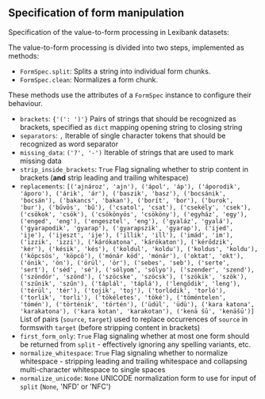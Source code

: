 ## Specification of form manipulation


Specification of the value-to-form processing in Lexibank datasets:

The value-to-form processing is divided into two steps, implemented as methods:
- `FormSpec.split`: Splits a string into individual form chunks.
- `FormSpec.clean`: Normalizes a form chunk.

These methods use the attributes of a `FormSpec` instance to configure their behaviour.

- `brackets`: `{'(': ')'}`
  Pairs of strings that should be recognized as brackets, specified as `dict` mapping opening string to closing string
- `separators`: `,`
  Iterable of single character tokens that should be recognized as word separator
- `missing_data`: `('?', '-')`
  Iterable of strings that are used to mark missing data
- `strip_inside_brackets`: `True`
  Flag signaling whether to strip content in brackets (**and** strip leading and trailing whitespace)
- `replacements`: `[('ajnároz', 'ajn'), ('ápol', 'áp'), ('áporodik', 'áporo'), ('árik', 'ár'), ('baszik', 'basz'), ('bocsánik', 'bocsán'), ('bakancs', 'bakan'), ('borít', 'bor'), ('burok', 'bur'), ('bűvös', 'bű'), ('csatol', 'csat'), ('csekély', 'csek'), ('csökok', 'csök'), ('csökönyös', 'csököny'), ('egyház', 'egy'), ('enged', 'eng'), ('engesztel', 'eng'), ('gyaláz', 'gyalá'), ('gyarapodik', 'gyarap'), ('gyarapszik', 'gyarap'), ('ijed', 'ije'), ('ijeszt', 'ije'), ('illik', 'ill'), ('imád', 'im'), ('izzik', 'izzi'), ('kárókatona', 'kárókaton'), ('kérődzik', 'kér'), ('késik', 'kés'), ('koldul', 'koldu'), ('koldus', 'koldu'), ('köpcsös', 'köpcö'), ('mónár köd', 'mónár'), ('oktat', 'okt'), ('önik', 'ön'), ('örül', 'ör'), ('sebes', 'seb'), ('serte', 'sert'), ('séd', 'sé'), ('sólyom', 'sólyo'), ('szender', 'szend'), ('szöndör', 'szönd'), ('szöcske', 'szöcsk'), ('szökik', 'szök'), ('szűnik', 'szűn'), ('táplál', 'táplá'), ('lengődik', 'leng'), ('térül', 'tér'), ('tojik', 'toj'), ('torlódik', 'torló'), ('torlik', 'torli'), ('tökéletes', 'töké'), ('töméntelen', 'tömén'), ('történik', 'történ'), ('üdül', 'üdü'), ('kara katona', 'karakatona'), ('kara kotan', 'karakotan'), ('kenä šū', 'kenäšū')]`
  List of pairs (`source`, `target`) used to replace occurrences of `source` in formswith `target` (before stripping content in brackets)
- `first_form_only`: `True`
  Flag signaling whether at most one form should be returned from `split` - effectively ignoring any spelling variants, etc.
- `normalize_whitespace`: `True`
  Flag signaling whether to normalize whitespace - stripping leading and trailing whitespace and collapsing multi-character whitespace to single spaces
- `normalize_unicode`: `None`
  UNICODE normalization form to use for input of `split` (`None`, 'NFD' or 'NFC')
